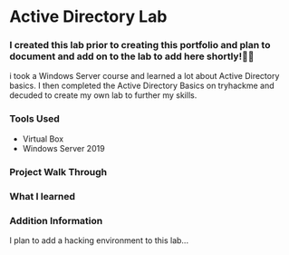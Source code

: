 # Active Directory Lab

### I created this lab prior to creating this portfolio and plan to document and add on to the lab to add here shortly!👍🏽

i took a Windows Server course and learned a lot about Active Directory basics. I then completed the Active Directory Basics on tryhackme and decuded to create my own lab to further my skills.

### Tools Used
- Virtual Box
- Windows Server 2019

### Project Walk Through 


### What I learned


### Addition Information 

I plan to add a hacking environment to this lab...
